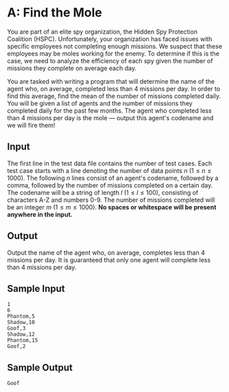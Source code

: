 # A: Find the Mole

You are part of an elite spy organization, the Hidden Spy Protection Coalition (HSPC). Unfortunately, your organization has faced issues with specific employees not completing enough missions. We suspect that these employees may be moles working for the enemy. To determine if this is the case, we need to analyze the efficiency of each spy given the number of missions they complete on average each day.

You are tasked with writing a program that will determine the name of the agent who, on average, completed less than 4 missions per day. In order to find this average, find the mean of the number of missions completed daily. You will be given a list of agents and the number of missions they completed daily for the past few months. The agent who completed less than 4 missions per day is the mole — output this agent's codename and we will fire them!

## Input

The first line in the test data file contains the number of test cases. Each test case starts with a line denoting the number of data points $n$ $(1 \leq n \leq 1000)$. The following $n$ lines consist of an agent's codename, followed by a comma, followed by the number of missions completed on a certain day. The codename will be a string of length $l$ $(1 \leq l \leq 100)$, consisting of characters A-Z and numbers 0-9. The number of missions completed will be an integer $m$ $(1 \leq m \leq 1000)$. **No spaces or whitespace will be present anywhere in the input.**

## Output

Output the name of the agent who, on average, completes less than 4 missions per day. It is guaranteed that only one agent will complete less than 4 missions per day.

## Sample Input

```
1
6
Phantom,5
Shadow,10
Goof,3
Shadow,12
Phantom,15
Goof,2
```

## Sample Output

```
Goof
```
